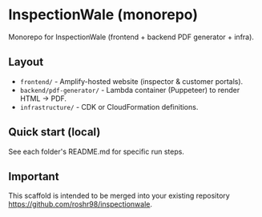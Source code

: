 
# InspectionWale (monorepo)

Monorepo for InspectionWale (frontend + backend PDF generator + infra).

## Layout
- `frontend/` - Amplify-hosted website (inspector & customer portals).
- `backend/pdf-generator/` - Lambda container (Puppeteer) to render HTML -> PDF.
- `infrastructure/` - CDK or CloudFormation definitions.

## Quick start (local)
See each folder's README.md for specific run steps.

## Important
This scaffold is intended to be merged into your existing repository https://github.com/roshr98/inspectionwale.
